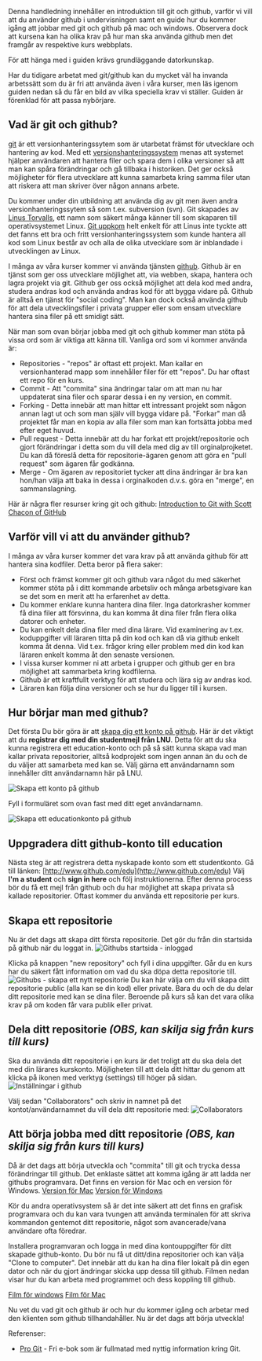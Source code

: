 Denna handledning innehåller en introduktion till git och github, varför vi vill att du använder github i undervisningen samt en guide hur du kommer igång att jobbar med git och github på mac och windows. Observera dock att kursena kan ha olika krav på hur man ska använda github men det framgår av respektive kurs webbplats.

För att hänga med i guiden krävs grundläggande datorkunskap.

Har du tidigare arbetat med git/github kan du mycket väl ha invanda arbetssätt som du är fri att använda även i våra kurser, men läs igenom guiden nedan så du får en bild av vilka speciella krav vi ställer. Guiden är förenklad för att passa nybörjare.

Vad är git och github?
---------

[git](http://git-scm.com/ "Den officella sidan om git") är ett versionhanteringssytem som är utarbetat främst för utvecklare och hantering av kod. Med ett [versionshanteringssystem](http://sv.wikipedia.org/wiki/Versionshantering) menas att systemet hjälper användaren att hantera filer och spara dem i olika versioner så att man kan spåra förändringar och gå tillbaka i historiken. Det ger också möjligheter för flera utvecklare att kunna samarbeta kring samma filer utan att riskera att man skriver över någon annans arbete. 

Du kommer under din utbildning att använda dig av git men även andra versionhanteringssytem så som t.ex. subversion (svn).
Git skapades av [Linus Torvalls](http://sv.wikipedia.org/wiki/Linus_Torvalds "Linus Torvalds wikipedia"), ett namn som säkert många känner till som skaparen till operativsystemet Linux. [Git uppkom](http://git-scm.com/book/en/Getting-Started-A-Short-History-of-Git) helt enkelt för att Linus inte tyckte att det fanns ett bra och fritt versionhanteringssystem som kunde hantera all kod som Linux består av och alla de olika utvecklare som är inblandade i utvecklingen av Linux. 

I många av våra kurser kommer vi använda tjänsten [github](http://github.com/ "Githubs hemsida"). Github är en tjänst som ger oss utvecklare möjlighet att, via webben, skapa, hantera och lagra projekt via git. Github ger oss också möjlighet att dela kod med andra, studera andras kod och använda andras kod för att bygga vidare på. Github är alltså en tjänst för "social coding". Man kan dock också använda github för att dela utvecklingsfiler i privata grupper eller som ensam utvecklare hantera sina filer på ett smidigt sätt.

När man som ovan börjar jobba med git och github kommer man stöta på vissa ord som är viktiga att känna till. Vanliga ord som vi kommer använda är:

* Repositories - "repos" är oftast ett projekt. Man kallar en versionhanterad mapp som innehåller filer för ett "repos". Du har oftast ett repo för en kurs.
* Commit - Att "commita" sina ändringar talar om att man nu har uppdaterat sina filer och sparar dessa i en ny version, en commit.
* Forking - Detta innebär att man hittar ett intressant projekt som någon annan lagt ut och som man själv vill bygga vidare på. "Forkar" man då projektet får man en kopia av alla filer som man kan fortsätta jobba med efter eget huvud.
* Pull request - Detta innebär att du har forkat ett projekt/repositorie och gjort förändringar i detta som du vill dela med dig av till orginalprojketet. Du kan då föreslå detta för repositorie-ägaren genom att göra en "pull request" som ägaren får godkänna.
* Merge - Om ägaren av repositoriet tycker att dina ändringar är bra kan hon/han välja att baka in dessa i orginalkoden d.v.s. göra en "merge", en sammanslagning.



Här är några fler resurser kring git och github:
[Introduction to Git with Scott Chacon of GitHub](http://www.youtube.com/watch?v=ZDR433b0HJY "Youtubevideo om git")

Varför vill vi att du använder github?
---

I många av våra kurser kommer det vara krav på att använda github för att hantera sina kodfiler. Detta beror på flera saker:

* Först och främst kommer git och github vara något du med säkerhet kommer stöta på i ditt kommande arbetsliv och många arbetsgivare kan se det som en merit att ha erfarenhet av detta.
* Du kommer enklare kunna hantera dina filer. Inga datorkrasher kommer få dina filer att försvinna, du kan komma åt dina filer från flera olika datorer och enheter.
* Du kan enkelt dela dina filer med dina lärare. Vid examinering av t.ex. koduppgifter vill läraren titta på din kod och kan då via github enkelt komma åt denna. Vid t.ex. frågor kring eller problem med din kod kan läraren enkelt komma åt den senaste versionen.
* I vissa kurser kommer ni att arbeta i grupper och github ger en bra möjlighet att sammarbeta kring kodfilerna.
* Github är ett kraftfullt verktyg för att studera och lära sig av andras kod.
* Läraren kan följa dina versioner och se hur du ligger till i kursen.


Hur börjar man med github?
---
Det första Du bör göra är att [skapa dig ett konto på github](http://www.github.com). Här är det viktigt att du __registrar dig med din studentmejl från LNU__. Detta för att du ska kunna registrera ett education-konto och på så sätt kunna skapa vad man kallar privata repositorier, alltså kodprojekt som ingen annan än du och de du väljer att samarbeta med kan se. Välj gärna ett användarnamn som innehåller ditt användarnamn här på LNU.

![Skapa ett konto på github][github_reg] 

Fyll i formuläret som ovan fast med ditt eget användarnamn.

![Skapa ett educationkonto på github][github_reg_edu] 


Uppgradera ditt github-konto till education
---------------------------------------------
Nästa steg är att registrera detta nyskapade konto som ett studentkonto. Gå till länken: [http://www.github.com/edu](http://www.github.com/edu)
Välj **I'm a student** och **sign in here** och följ instruktionerna. Efter denna process bör du få ett mejl från github och du har möjlighet att skapa privata så kallade repositorier. Oftast kommer du använda ett repositorie per kurs.


Skapa ett repositorie
-----------------------
Nu är det dags att skapa ditt första repositorie. Det gör du från din startsida på github när du loggat in.
![Githubs startsida - inloggad][github_startpage] 

Klicka på knappen "new repository" och fyll i dina uppgifter. Går du en kurs har du säkert fått information om vad du ska döpa detta repositorie till.
![Githubs - skapa ett nytt repositorie][github_repo_new] 
Du kan här välja om du vill skapa ditt repositorie public (alla kan se din kod) eller private. Bara du och de du delar ditt repositorie med kan se dina filer. Beroende på kurs så kan det vara olika krav på om koden får vara publik eller privat. 


Dela ditt repositorie *(OBS, kan skilja sig från kurs till kurs)*
----------------------
Ska du använda ditt repositorie i en kurs är det troligt att du ska dela det med din lärares kurskonto. Möjligheten till att dela ditt hittar du genom att klicka på
ikonen med verktyg (settings) till höger på sidan.
![Inställningar i github][github_settings] 

Välj sedan "Collaborators" och skriv in namnet på det kontot/användarnamnet du vill dela ditt repositorie med:
![Collaborators][github_collaborator] 


Att börja jobba med ditt repositorie *(OBS, kan skilja sig från kurs till kurs)*
-------------------------------------
Då är det dags att börja utveckla och "commita" till git och trycka dessa förändringar till github.
Det enklaste sättet att komma igång är att ladda ner githubs programvara. Det finns en version för Mac och en version för Windows. 
[Version för Mac](http://mac.github.com/)
[Version för Windows](http://windows.github.com/)

Kör du andra operativsystem så är det inte säkert att det finns en grafisk programvara och du kan vara tvungen att använda terminalen för att skriva kommandon gentemot ditt repositorie, något som avancerade/vana användare ofta föredrar.

Installera programvaran och logga in med dina kontouppgifter för ditt skapade github-konto. Du bör nu få ut ditt/dina repositorier och kan välja "Clone to computer". 
Det innebär att du kan ha dina filer lokalt på din egen dator och när du gjort ändringar skicka upp dessa till github. Filmen nedan visar hur du kan arbeta med programmet och dess koppling till github.

[Film för windows]()
[Film för Mac]()

Nu vet du vad git och github är och hur du kommer igång och arbetar med den klienten som github tillhandahåller. Nu är det dags att börja utveckla!

Referenser:

* [Pro Git](http://git-scm.com/book) - Fri e-bok som är fullmatad med nyttig information kring Git.

[github_reg]: https://raw.github.com/LNU-CoursePress/info/master/manualer/images/github_register.png "Github registration"
[github_reg_edu]: https://raw.github.com/LNU-CoursePress/info/master/manualer/images/github_register_edu.png "Github registration education"
[github_startpage]: https://raw.github.com/LNU-CoursePress/info/master/manualer/images/github_startpage.png "Github startpage"
[github_repo_new]: https://raw.github.com/LNU-CoursePress/info/master/manualer/images/github_repo_new.png "New repository"
[github_settings]: https://raw.github.com/LNU-CoursePress/info/master/manualer/images/github_settings.png "Settings"
[github_collaborator]: https://raw.github.com/LNU-CoursePress/info/master/manualer/images/github_collaborator.png "github_collaborator"